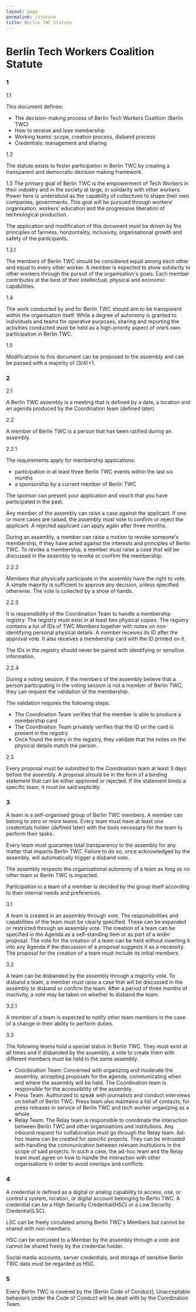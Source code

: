 ```yaml
---
layout: page
permalink: /statute
title: Berlin TWC Statute
---
```

#  Berlin Tech Workers Coalition Statute

### 1 

1.1

This document defines:
* The decision-making process of Berlin Tech Workers Coalition (Berlin TWC)
* How to receive and lose membership
* Working teams: scope, creation process, disband process
* Credentials: management and sharing

1.2

The statute exists to foster participation in Berlin TWC by creating a transparent and democratic decision making framework.
 
1.3
The primary goal of Berlin TWC is the empowerment of Tech Workers in their industry and in the society at large, in solidarity with other workers. Power here is understood as the capability of collectives to shape their own companies, governments. This goal will be pursued through workers’ organisation, workers’ education and the progressive liberation of technological production.


The application and modification of this document must be driven by the principles of fairness, horizontality, inclusivity, organisational growth and safety of the participants. 


1.3.1

The members of Berlin TWC should be considered equal among each other and equal to every other worker. A member is expected to show solidarity to other workers through the pursuit of the organisation's goals. Each member contributes at the best of their intellectual, physical and economic capabilities.  

1.4 

The work conducted by and for Berlin TWC should aim to be transparent within the organisation itself. While a degree of autonomy is granted to individuals and teams for operative purposes, sharing and reporting the activities conducted must be held as a high-priority aspect of one’s own participation in Berlin TWC. 

1.5

Modifications to this document can be proposed to the assembly and can be passed with a majority of (3/4)+1.

### 2 

2.1

A Berlin TWC assembly is a meeting that is defined by a date, a location and an agenda produced by the Coordination team (defined later). 


2.2

A member of Berlin TWC is a person that has been ratified during an assembly.



2.2.1

The requirements apply for membership applications:

* participation in at least three Berlin TWC events within the last six months
* a sponsorship by a current member of Berlin TWC

The sponsor can present your application and vouch that you have participated in the past. 

Any member of the assembly can raise a case against the applicant. If one or more cases are raised, the assembly must vote to confirm or reject the applicant. A rejected applicant can apply again after three months.

During an assembly, a member can raise a motion to revoke someone's membership, if they have acted against the interests and principles of Berlin TWC. To revoke a membership, a member must raise a case that will be discussed in the assembly to revoke or confirm the membership.

2.2.2 

Members that physically participate in the assembly have the right to vote. A simple majority is sufficient to approve any decision, unless specified otherwise. The vote is collected by a show of hands.

2.2.3

It is responsibility of the Coordination Team to handle a membership registry. The registry must exist in at least two physical copies. The registry contains a list of IDs of TWC Members together with notes on non-identifying personal physical details. A member receives its ID after the approval vote. It also receives a membership card with the ID printed on it. 

The IDs in the registry should never be paired with identifying or sensitive information.

2.2.4

During a voting session, if the members of the assembly believe that a person participating in the voting session is not a member of Berlin TWC, they can request the validation of the membership.

The validation requires the following steps:

* The Coordination Team verifies that the member is able to produce a membership card
* The Coordination Team privately verifies that the ID on the card is present in the registry
* Once found the entry in the registry, they validate that the notes on the physical details match the person.

2.3

Every proposal must be submitted to the Coordination team at least 3 days before the assembly. A proposal should be in the form of a binding statement that can be either approved or rejected. If the statement binds a specific team, it must be said explicitly. 

### 3

A team is a self-organised group of Berlin TWC members. A member can belong to zero or more teams. Every team must have at least one credentials holder (defined later) with the tools necessary for the team to perform their tasks.

Every team must guarantee total transparency to the assembly for any matter that impacts Berlin TWC. Failure to do so, once acknowledged by the assembly, will automatically trigger a disband vote.

The assembly respects the organisational autonomy of a team as long as no other team or Berlin TWC is impacted.

Participation in a team of a member is decided by the group itself according to their internal needs and preferences.

3.1 

A team is created in an assembly through vote. The responsibilities and capabilities of the team must be clearly specified. These can be expanded or restricted through an assembly vote. The creation of a team can be specified in the Agenda as a self-standing item or as part of a wider proposal. The vote for the creation of a team can be held without inserting it into any Agenda if the discussion of a proposal suggests it as a necessity. The proposal for the creation of a team must include its initial members.
 
 3.2 

A team can be disbanded by the assembly through a majority vote. To disband a team, a member must raise a case that will be discussed in the assembly to disband or confirm the team. After a period of three months of inactivity, a vote may be taken on whether to disband the team. 

3.2.1

A member of a team is expected to notify other team members in the case of a change in their ability to perform duties.

3.3

The following teams hold a special status in Berlin TWC. They must exist at all times and if disbanded by the assembly, a vote to create them with different members must be held in the same assembly.

* Coordination Team: Concerned with organizing and moderate the assembly, accepting proposals for the agenda, communicating when and where the assembly will be held. The Coordination team is responsible for the accessibility of the assembly.
* Press Team: Authorized to speak with journalists and conduct interviews on behalf of Berlin TWC. Press team also maintains a list of contacts, for press releases in service of Berlin TWC and tech worker organizing as a whole.
* Relay Team: The Relay team is responsible to coordinate the interaction between Berlin TWC and other organisations and institutions. Any inbound request for collaboration must go through the Relay team. Ad-hoc teams can be created for specific projects. They can be entrusted with handling the communication between relevant institutions in the scope of said projects. In such a case, the ad-hoc team and the Relay team must agree on how to handle the interaction with other organisations in order to avoid overlaps and conflicts.


### 4

A credential is defined as a digital or analog capability to access, use, or control a system, location, or digital account belonging to Berlin TWC. A credential can be a High Security Credential(HSC) or a Low Security Credential(LSC). 

LSC can be freely circulated among Berlin TWC's Members but cannot be shared with non-members. 

HSC can be entrusted to a Member by the assembly through a vote and cannot be shared freely by the credential holder. 

Social media accounts, server credentials, and storage of sensitive Berlin TWC data must be regarded as HSC.


### 5

Every Berlin TWC is covered by the [Berlin Code of Conduct]. Unacceptable behaviors under the Code of Conduct will be dealt with by the Coordination Team. 
